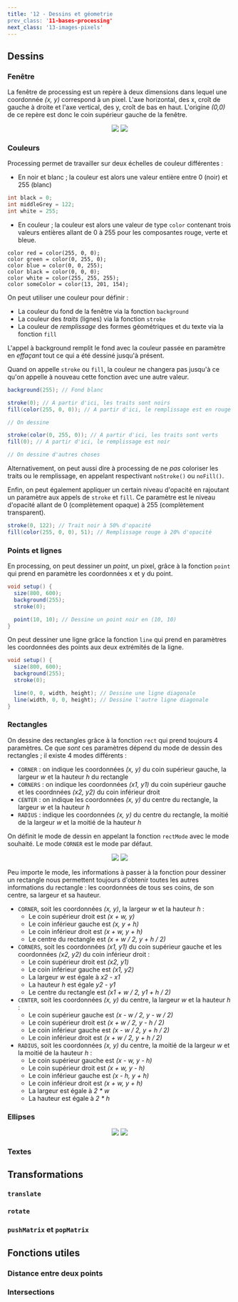 ```yaml
---
title: '12 - Dessins et géometrie
prev_class: '11-bases-processing'
next_class: '13-images-pixels'
---
```


## Dessins
### Fenêtre

La fenêtre de processing est un repère à deux dimensions dans lequel une coordonnée *(x, y)* correspond à un pixel. L'axe horizontal, des x, croît de gauche à droite et l'axe vertical, des y, croît de bas en haut. L'origine *(0,0)* de ce repère est donc le coin supérieur gauche de la fenêtre.

<p align="center">
<img src="/stic/images/grid-processing-dm.svg" class="svg-dark-mode w-50"/>
<img src="/stic/images/grid-processing-lm.svg" class="svg-light-mode w-50"/>
</p>

### Couleurs
Processing permet de travailler sur deux échelles de couleur différentes :
- En noir et blanc ; la couleur est alors une valeur entière entre 0 (noir) et 255 (blanc)

```java
int black = 0;
int middleGrey = 122;
int white = 255;
```

- En couleur ; la couleur est alors une valeur de type `color` contenant trois valeurs entières allant de 0 à 255 pour les composantes rouge, verte et bleue.

```
color red = color(255, 0, 0);
color green = color(0, 255, 0);
color blue = color(0, 0, 255);
color black = color(0, 0, 0);
color white = color(255, 255, 255);
color someColor = color(13, 201, 154);
```

On peut utiliser une couleur pour définir :
- La couleur du fond de la fenêtre via la fonction `background`
- La couleur des *traits* (lignes) via la fonction `stroke` 
- La couleur de *remplissage* des formes géométriques et du texte via la fonction `fill`

L'appel à background remplit le fond avec la couleur passée en paramètre en *effaçant* tout ce qui a été dessiné jusqu'à présent.

Quand on appelle `stroke` ou `fill`, la couleur ne changera pas jusqu'à ce qu'on appelle à nouveau cette fonction avec une autre valeur.

```java
background(255); // Fond blanc

stroke(0); // A partir d'ici, les traits sont noirs
fill(color(255, 0, 0)); // A partir d'ici, le remplissage est en rouge

// On dessine

stroke(color(0, 255, 0)); // A partir d'ici, les traits sont verts
fill(0); // A partir d'ici, le remplissage est noir

// On dessine d'autres choses
```

Alternativement, on peut aussi dire à processing de ne *pas* coloriser les traits ou le remplissage, en appelant respectivant `noStroke()` ou `noFill()`. 

Enfin, on peut également appliquer un certain niveau d'opacité en rajoutant un paramètre aux appels de `stroke` et `fill`. Ce paramètre est le niveau d'opacité allant de 0 (complètement opaque) à 255 (complètement transparent).

```java
stroke(0, 122); // Trait noir à 50% d'opacité
fill(color(255, 0, 0), 51); // Remplissage rouge à 20% d'opacité
```

### Points et lignes

En processing, on peut dessiner un *point*, un pixel, grâce à la fonction `point` qui prend en paramètre les coordonnées x et y du point.

```java
void setup() {
  size(800, 600);
  background(255);
  stroke(0);

  point(10, 10); // Dessine un point noir en (10, 10)
}
```

On peut dessiner une ligne grâce la fonction `line` qui prend en paramètres les coordonnées des points aux deux extrémités de la ligne.

```java
void setup() {
  size(800, 600);
  background(255);
  stroke(0);

  line(0, 0, width, height); // Dessine une ligne diagonale
  line(width, 0, 0, height); // Dessine l'autre ligne diagonale
}
```

### Rectangles

On dessine des rectangles grâce à la fonction `rect` qui prend toujours 4 paramètres. Ce que *sont* ces paramètres dépend du mode de dessin des rectangles ; il existe 4 modes différents :

- `CORNER` : on indique les coordonnées *(x, y)* du coin supérieur gauche, la largeur *w* et la hauteur *h* du rectangle
- `CORNERS` : on indique les coordonnées *(x1, y1)* du coin supérieur gauche et les coordnnées *(x2, y2)* du coin inférieur droit
- `CENTER` : on indique les coordonnées *(x, y)* du centre du rectangle, la largeur *w* et la hauteur *h*
- `RADIUS` : indique les coordonnées *(x, y)* du centre du rectangle, la moitié de la largeur *w* et la moitié de la hauteur *h* 

On définit le mode de dessin en appelant la fonction `rectMode` avec le mode souhaité. Le mode `CORNER` est le mode par défaut.
<p align="center">
<img src="/stic/images/rect-dm.svg" class="svg-dark-mode w-75"/>
<img src="/stic/images/rect-lm.svg" class="svg-light-mode w-75"/>
</p>

Peu importe le mode, les informations à passer à la fonction pour dessiner un rectangle nous permettent toujours d'obtenir toutes les autres informations du rectangle : les coordonnées de tous ses coins, de son centre, sa largeur et sa hauteur.

- `CORNER`, soit les coordonnées *(x, y)*, la largeur *w* et la hauteur *h* :
	- Le coin supérieur droit est *(x + w, y)*
	- Le coin inférieur gauche est *(x, y + h)*
	- Le coin inférieur droit est *(x + w, y + h)*
	- Le centre du rectangle est *(x + w / 2, y + h / 2)*
- `CORNERS`, soit les coordonnées *(x1, y1)* du coin supérieur gauche et les coordonnées *(x2, y2)* du coin inférieur droit :
	- Le coin supérieur droit est *(x2, y1)*
	- Le coin inférieur gauche est *(x1, y2)*
	- La largeur *w* est égale à *x2 - x1*
	- La hauteur *h* est égale *y2 - y1*
	- Le centre du rectangle est *(x1 + w / 2, y1 + h / 2)*
- `CENTER`, soit les coordonnées *(x, y)* du centre, la largeur *w* et la hauteur *h* :
	- Le coin supérieur gauche est *(x - w / 2, y - w / 2)*
	- Le coin supérieur droit est *(x + w / 2, y - h / 2)*
	- Le coin inférieur gauche est *(x - w / 2, y + h / 2)*
	- Le coin inférieur droit est *(x + w / 2, y + h / 2)*
- `RADIUS`, soit les coordonnées *(x, y)* du centre, la moitié de la largeur *w* et la moitié de la hauteur *h* :
	- Le coin supérieur gauche est *(x - w, y - h)*
	- Le coin supérieur droit est *(x + w, y - h)*
	- Le coin inférieur gauche est *(x - h, y + h)*
	- Le coin inférieur droit est *(x + w, y + h)*
	- La largeur est égale à *2 \* w*
	- La hauteur est égale à *2 \* h*

### Ellipses

<p align="center">
<img src="/stic/images/ellipse-dm.svg" class="svg-dark-mode w-75"/>
<img src="/stic/images/ellipse-lm.svg" class="svg-light-mode w-75"/>
</p>


### Textes


## Transformations 
### `translate`
### `rotate`
### `pushMatrix` et `popMatrix`


## Fonctions utiles
### Distance entre deux points
### Intersections

